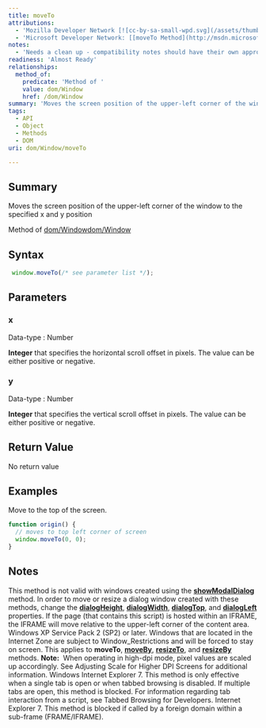 ```yaml
---
title: moveTo
attributions:
  - 'Mozilla Developer Network [![cc-by-sa-small-wpd.svg](/assets/thumb/8/8c/cc-by-sa-small-wpd.svg/120px-cc-by-sa-small-wpd.svg.png)](http://creativecommons.org/licenses/by-sa/3.0/us/): [[moveTo](https://developer.mozilla.org/en-US/docs/Web/API/Window.moveTo) Article]'
  - 'Microsoft Developer Network: [[moveTo Method](http://msdn.microsoft.com/en-us/library/ie/ms536626(v=vs.85).aspx) Article]'
notes:
  - 'Needs a clean up - compatibility notes should have their own appropriate section.'
readiness: 'Almost Ready'
relationships:
  method_of:
    predicate: 'Method of '
    value: dom/Window
    href: /dom/Window
summary: 'Moves the screen position of the upper-left corner of the window to the specified x and y position'
tags:
  - API
  - Object
  - Methods
  - DOM
uri: dom/Window/moveTo

---
```

## <span>Summary</span>

Moves the screen position of the upper-left corner of the window to the specified x and y position

Method of [dom/Window](/dom/Window)[dom/Window](/dom/Window)

## <span>Syntax</span>

``` js
 window.moveTo(/* see parameter list */);
```

## <span>Parameters</span>

### <span>x</span>

 Data-type
:   Number

**Integer** that specifies the horizontal scroll offset in pixels. The value can be either positive or negative.

### <span>y</span>

 Data-type
:   Number

**Integer** that specifies the vertical scroll offset in pixels. The value can be either positive or negative.

## <span>Return Value</span>

No return value

## <span>Examples</span>

Move to the top of the screen.

``` js
function origin() {
  // moves to top left corner of screen
  window.moveTo(0, 0);
}
```

## <span>Notes</span>

This method is not valid with windows created using the [**showModalDialog**](/dom/Window/showModalDialog) method. In order to move or resize a dialog window created with these methods, change the [**dialogHeight**](/dom/WindowModal/dialogHeight), [**dialogWidth**](/dom/WindowModal/dialogWidth), [**dialogTop**](/dom/WindowModal/dialogTop), and [**dialogLeft**](/dom/WindowModal/dialogLeft) properties. If the page (that contains this script) is hosted within an IFRAME, the IFRAME will move relative to the upper-left corner of the content area. Windows XP Service Pack 2 (SP2) or later. Windows that are located in the Internet Zone are subject to Window\_Restrictions and will be forced to stay on screen. This applies to **moveTo**, [**moveBy**](/dom/Window/moveBy), [**resizeTo**](/dom/Window/resizeTo), and [**resizeBy**](/dom/Window/resizeBy) methods. **Note:**  When operating in high-dpi mode, pixel values are scaled up accordingly. See Adjusting Scale for Higher DPI Screens for additional information. Windows Internet Explorer 7. This method is only effective when a single tab is open or when tabbed browsing is disabled. If multiple tabs are open, this method is blocked. For information regarding tab interaction from a script, see Tabbed Browsing for Developers. Internet Explorer 7. This method is blocked if called by a foreign domain within a sub-frame (FRAME/IFRAME).
